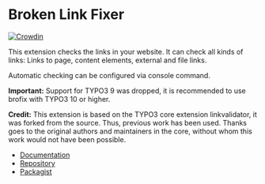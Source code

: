 # Broken Link Fixer

[![Crowdin](https://badges.crowdin.net/typo3-extension-brofix/localized.svg)](https://crowdin.com/project/typo3-extension-brofix)

This extension checks the links
in your website. It can check all kinds of links:
Links to page, content elements, external and file links.

Automatic checking can be configured via console command.

**Important:** Support for TYPO3 9 was dropped, it is recommended to use
brofix with TYPO3 10 or higher.

**Credit:** This extension is based on the TYPO3 core extension linkvalidator,
it was forked from the source. Thus, previous work has been used. Thanks goes
to the original authors and maintainers in the core, without whom this work
would not have been possible.

* [Documentation](https://docs.typo3.org/p/sypets/brofix/master/en-us/)
* [Repository](https://github.com/sypets/brofix)
* [Packagist](https://packagist.org/packages/sypets/brofix)
